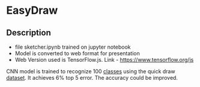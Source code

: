# EasyDraw

## Description 

* file sketcher.ipynb trained on jupyter notebook 
* Model is converted to web format for presentation 
* Web Version used is TensorFlow.js. Link - https://www.tensorflow.org/js

CNN model is trained to recognize 100 <a href='https://github.com/karan36k/easydraw/blob/main/mini_classes.txt'>classes</a> using the quick draw <a href='https://github.com/googlecreativelab/quickdraw-dataset'> dataset</a>. It achieves 6% top 5 error. The accuracy could be improved.


